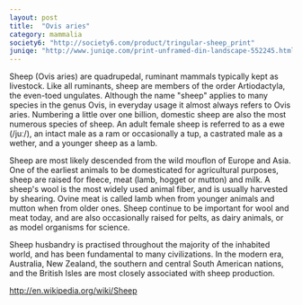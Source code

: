 ```yaml
---
layout: post
title:  "Ovis aries"
category: mammalia
society6: "http://society6.com/product/tringular-sheep_print"
juniqe: "http://www.juniqe.com/print-unframed-din-landscape-552245.html"
---
```


Sheep (Ovis aries) are quadrupedal, ruminant mammals typically kept as livestock. Like all ruminants, sheep are members of the order Artiodactyla, the even-toed ungulates. Although the name "sheep" applies to many species in the genus Ovis, in everyday usage it almost always refers to Ovis aries. Numbering a little over one billion, domestic sheep are also the most numerous species of sheep. An adult female sheep is referred to as a ewe (/juː/), an intact male as a ram or occasionally a tup, a castrated male as a wether, and a younger sheep as a lamb.

Sheep are most likely descended from the wild mouflon of Europe and Asia. One of the earliest animals to be domesticated for agricultural purposes, sheep are raised for fleece, meat (lamb, hogget or mutton) and milk. A sheep's wool is the most widely used animal fiber, and is usually harvested by shearing. Ovine meat is called lamb when from younger animals and mutton when from older ones. Sheep continue to be important for wool and meat today, and are also occasionally raised for pelts, as dairy animals, or as model organisms for science.

Sheep husbandry is practised throughout the majority of the inhabited world, and has been fundamental to many civilizations. In the modern era, Australia, New Zealand, the southern and central South American nations, and the British Isles are most closely associated with sheep production.

http://en.wikipedia.org/wiki/Sheep
